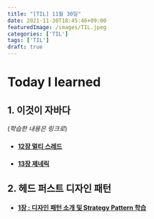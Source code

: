 ```yaml
---
title: "[TIL] 11월 30일"
date: 2021-11-30T18:45:46+09:00
featuredImage: /images/TIL.jpeg
categories: ['TIL']
tags: ['TIL']
draft: true
---
```


# Today I learned

<!--more-->

## 1. 이것이 자바다

(_학습한 내용은 링크로_)

- #### [12장 멀티 스레드](https://kale02.notion.site/12-c88d2bdae0bf43a1bf59f34c420d5696)
- #### [13장 제네릭](https://kale02.notion.site/13-db8a73e5c88e4956b8ad3b5eef0b1011)


## 2. 헤드 퍼스트 디자인 패턴

- #### [1장 : 디자인 패턴 소개 및 Strategy Pattern 학습](https://seokho-ham.github.io/posts/patterns/strategypatterns/)